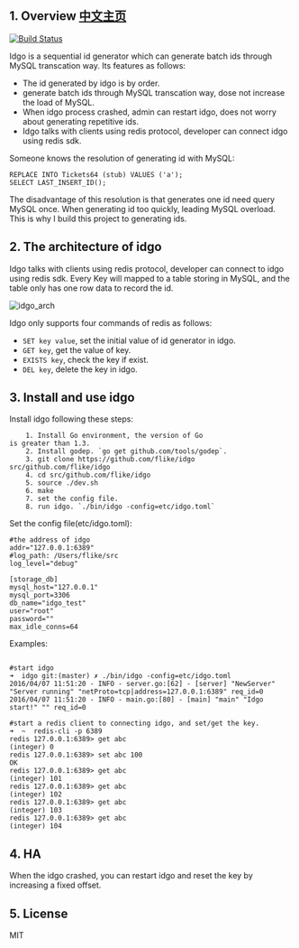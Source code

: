 ## 1. Overview [中文主页](Readme_zh.md)
[![Build Status](https://travis-ci.org/flike/idgo.svg?branch=master)](https://travis-ci.org/flike/idgo)

Idgo is a sequential id generator which can generate batch ids through MySQL transcation way. Its features as follows:

- The id generated by idgo is by order.
-  generate batch ids through MySQL transcation way, dose not increase the load of MySQL.
-  When idgo process crashed, admin can restart idgo, does not worry about generating repetitive ids.
-  Idgo talks with clients using redis protocol, developer can connect idgo using redis sdk.

Someone knows the resolution of generating id with MySQL:

```
REPLACE INTO Tickets64 (stub) VALUES ('a');
SELECT LAST_INSERT_ID();

```

The disadvantage of this resolution is that generates one id need query MySQL once. When generating id too quickly, leading MySQL overload. This is why I build this project to generating ids.

## 2. The architecture of idgo

Idgo talks with clients using redis protocol, developer can connect to idgo using redis sdk. Every Key will mapped to a table storing in MySQL, and the table only has one row data to record the id.

![idgo_arch](http://ww2.sinaimg.cn/large/6e5705a5gw1f2nz3bot3tj20qo0k0mxe.jpg)

Idgo only supports four commands of redis as follows:

- `SET key value`, set the initial value of id generator in idgo.
- `GET key`, get the value of key.
- `EXISTS key`, check the key if exist.
- `DEL key`, delete the key in idgo.

## 3. Install and use idgo

Install idgo following these steps:

```
	1. Install Go environment, the version of Go   
is greater than 1.3.
	2. Install godep. `go get github.com/tools/godep`. 
	3. git clone https://github.com/flike/idgo src/github.com/flike/idgo
	4. cd src/github.com/flike/idgo
	5. source ./dev.sh
	6. make
	7. set the config file.
 	8. run idgo. `./bin/idgo -config=etc/idgo.toml`

```
Set the config file(etc/idgo.toml):

```
#the address of idgo
addr="127.0.0.1:6389"
#log_path: /Users/flike/src 
log_level="debug"

[storage_db]
mysql_host="127.0.0.1"
mysql_port=3306
db_name="idgo_test"
user="root"
password=""
max_idle_conns=64

```

Examples:

```

#start idgo
➜  idgo git:(master) ✗ ./bin/idgo -config=etc/idgo.toml
2016/04/07 11:51:20 - INFO - server.go:[62] - [server] "NewServer" "Server running" "netProto=tcp|address=127.0.0.1:6389" req_id=0
2016/04/07 11:51:20 - INFO - main.go:[80] - [main] "main" "Idgo start!" "" req_id=0

#start a redis client to connecting idgo, and set/get the key.
➜  ~  redis-cli -p 6389
redis 127.0.0.1:6389> get abc
(integer) 0
redis 127.0.0.1:6389> set abc 100
OK
redis 127.0.0.1:6389> get abc
(integer) 101
redis 127.0.0.1:6389> get abc
(integer) 102
redis 127.0.0.1:6389> get abc
(integer) 103
redis 127.0.0.1:6389> get abc
(integer) 104

```

## 4. HA

When the idgo crashed, you can restart idgo and reset the key by increasing a fixed offset.

## 5. License

MIT 
